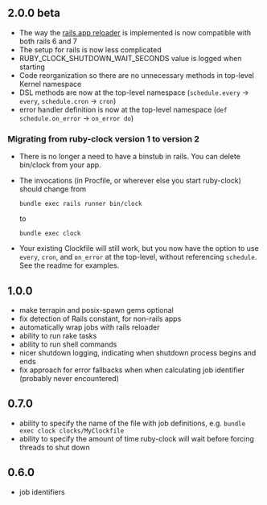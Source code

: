 ## 2.0.0 beta

* The way the [rails app reloader](https://guides.rubyonrails.org/threading_and_code_execution.html)
  is implemented is now compatible with both rails 6 and 7
* The setup for rails is now less complicated
* RUBY_CLOCK_SHUTDOWN_WAIT_SECONDS value is logged when starting
* Code reorganization so there are no unnecessary methods in top-level Kernel namespace
* DSL methods are now at the top-level namespace (`schedule.every` → `every`, `schedule.cron` → `cron`)
* error handler definition is now at the top-level namespace (`def schedule.on_error` → `on_error do`)

### Migrating from ruby-clock version 1 to version 2

* There is no longer a need to have a binstub in rails. You can delete bin/clock from your app.
* The invocations (in Procfile, or wherever else you start ruby-clock) should change from

      bundle exec rails runner bin/clock
  to

      bundle exec clock
* Your existing Clockfile will still work, but you now have the option to use
  `every`, `cron`, and `on_error` at the top-level, without referencing `schedule`.
  See the readme for examples.

## 1.0.0

* make terrapin and posix-spawn gems optional
* fix detection of Rails constant, for non-rails apps
* automatically wrap jobs with rails reloader
* ability to run rake tasks
* ability to run shell commands
* nicer shutdown logging, indicating when shutdown process begins and ends
* fix approach for error fallbacks when when calculating job identifier (probably never encountered)

## 0.7.0

* ability to specify the name of the file with job definitions, e.g. `bundle exec clock clocks/MyClockfile`
* ability to specify the amount of time ruby-clock will wait before forcing threads to shut down

## 0.6.0

* job identifiers
